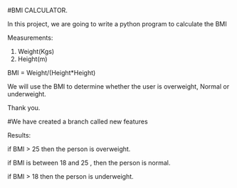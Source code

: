 #BMI CALCULATOR.

In this project, we are going to write a python program to calculate the BMI

Measurements:

1. Weight(Kgs)
2. Height(m)

BMI = Weight/(Height*Height)

We will use the BMI to determine whether the user is overweight, Normal or underweight.

Thank you.

#We have created a branch called new features

Results:

if BMI > 25 then the person is overweight.

if BMI is between 18 and 25 , then the person is normal.

if BMI > 18 then the person is underweight.